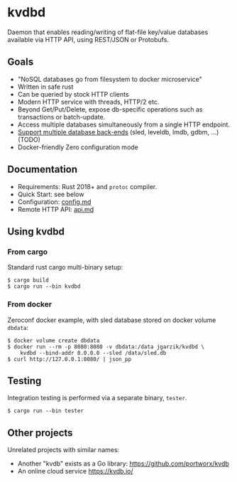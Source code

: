 # kvdbd

Daemon that enables reading/writing of flat-file key/value databases
available via HTTP API, using REST/JSON or Protobufs.

## Goals

* "NoSQL databases go from filesystem to docker microservice"
* Written in safe rust
* Can be queried by stock HTTP clients
* Modern HTTP service with threads, HTTP/2 etc.
* Beyond Get/Put/Delete, expose db-specific operations such as transactions or batch-update.
* Access multiple databases simultaneously from a single HTTP endpoint.
* [Support multiple database back-ends](https://github.com/jgarzik/kvdbd/issues/6) (sled, leveldb, lmdb, gdbm, ...) (TODO)
* Docker-friendly Zero configuration mode

## Documentation

* Requirements: Rust 2018+ and `protoc` compiler.
* Quick Start: see below
* Configuration:  [config.md](doc/config.md)
* Remote HTTP API:  [api.md](doc/api.md)

## Using kvdbd

### From cargo

Standard rust cargo multi-binary setup:

```
$ cargo build
$ cargo run --bin kvdbd
```

### From docker

Zeroconf docker example, with sled database stored on docker volume `dbdata`:
```
$ docker volume create dbdata
$ docker run --rm -p 8080:8080 -v dbdata:/data jgarzik/kvdbd \
	kvdbd --bind-addr 0.0.0.0 --sled /data/sled.db
$ curl http://127.0.0.1:8080/ | json_pp
```

## Testing

Integration testing is performed via a separate binary, `tester`.
```
$ cargo run --bin tester
```

## Other projects

Unrelated projects with similar names:

* Another "kvdb" exists as a Go library: https://github.com/portworx/kvdb
* An online cloud service https://kvdb.io/

